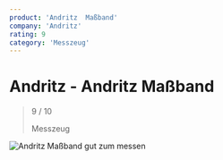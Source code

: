 ```yaml
---
product: 'Andritz  Maßband'
company: 'Andritz'
rating: 9
category: 'Messzeug'
---
```


# Andritz - Andritz  Maßband
>
> 9 / 10
>
> Messzeug

![Andritz  Maßband](./assets/andritz-andritz--maßband-738540f1-a149-4f45-b1ee-88e12c69bcdb.jpg)
gut zum messen
